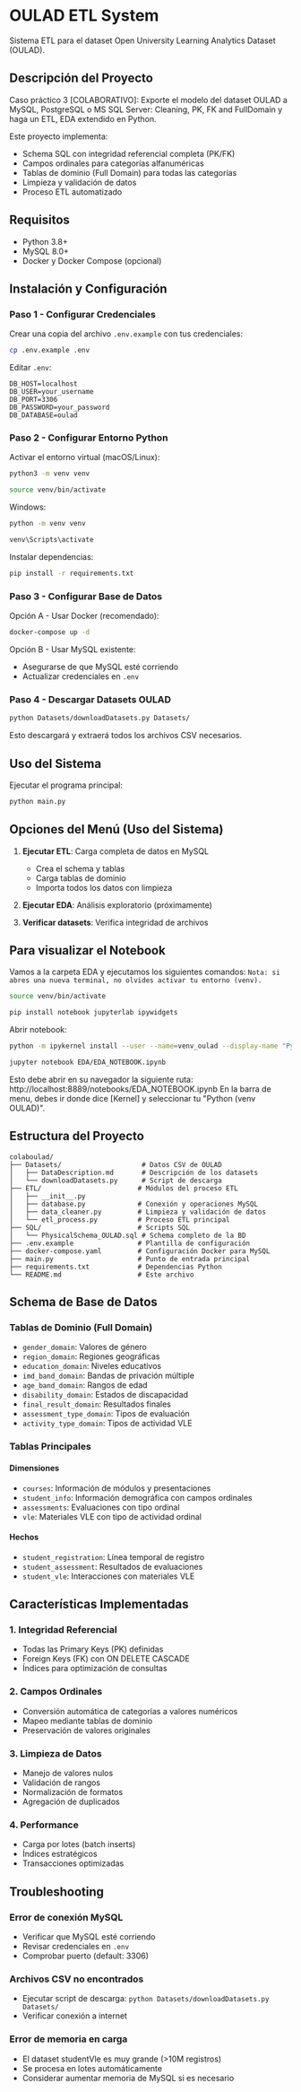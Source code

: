 # OULAD ETL System

Sistema ETL para el dataset Open University Learning Analytics Dataset (OULAD).

## Descripción del Proyecto

Caso práctico 3 [COLABORATIVO]: Exporte el modelo del dataset OULAD a MySQL, PostgreSQL o MS SQL Server: Cleaning, PK, FK and FullDomain y haga un ETL, EDA extendido en Python.

Este proyecto implementa:
- Schema SQL con integridad referencial completa (PK/FK)
- Campos ordinales para categorías alfanuméricas
- Tablas de dominio (Full Domain) para todas las categorías
- Limpieza y validación de datos
- Proceso ETL automatizado

## Requisitos

- Python 3.8+
- MySQL 8.0+
- Docker y Docker Compose (opcional)

## Instalación y Configuración

### Paso 1 - Configurar Credenciales

Crear una copia del archivo `.env.example` con tus credenciales:
```bash
cp .env.example .env
```

Editar `.env`:
```env
DB_HOST=localhost
DB_USER=your_username
DB_PORT=3306
DB_PASSWORD=your_password
DB_DATABASE=oulad
```

### Paso 2 - Configurar Entorno Python

Activar el entorno virtual (macOS/Linux):
```bash
python3 -m venv venv
```
```bash 
source venv/bin/activate
```

Windows:
```bash
python -m venv venv
```
```bash
venv\Scripts\activate
```


Instalar dependencias:
```bash
pip install -r requirements.txt
```

### Paso 3 - Configurar Base de Datos

Opción A - Usar Docker (recomendado):
```bash
docker-compose up -d
```

Opción B - Usar MySQL existente:
- Asegurarse de que MySQL esté corriendo
- Actualizar credenciales en `.env`

### Paso 4 - Descargar Datasets OULAD

```bash
python Datasets/downloadDatasets.py Datasets/
```

Esto descargará y extraerá todos los archivos CSV necesarios.

## Uso del Sistema

Ejecutar el programa principal:
```bash
python main.py
```

## Opciones del Menú (Uso del Sistema)

1. **Ejecutar ETL**: Carga completa de datos en MySQL
   - Crea el schema y tablas
   - Carga tablas de dominio
   - Importa todos los datos con limpieza
   
2. **Ejecutar EDA**: Análisis exploratorio (próximamente)

3. **Verificar datasets**: Verifica integridad de archivos

## Para visualizar el Notebook 

Vamos a la carpeta EDA y ejecutamos los siguientes comandos:
```Nota: si abres una nueva terminal, no olvides activar tu entorno (venv).```

```bash
source venv/bin/activate
```
```bash
pip install notebook jupyterlab ipywidgets
```

Abrir notebook:
```bash
python -m ipykernel install --user --name=venv_oulad --display-name "Python (venv OULAD)"
```
```bash
jupyter notebook EDA/EDA_NOTEBOOK.ipynb
```

Esto debe abrir en su navegador la siguiente ruta: http://localhost:8889/notebooks/EDA_NOTEBOOK.ipynb
En la barra de menu, debes ir donde dice [Kernel] y seleccionar tu  "Python (venv OULAD)".

## Estructura del Proyecto

```
colaboulad/
├── Datasets/                    # Datos CSV de OULAD
│   ├── DataDescription.md       # Descripción de los datasets
│   └── downloadDatasets.py      # Script de descarga
├── ETL/                        # Módulos del proceso ETL
│   ├── __init__.py
│   ├── database.py             # Conexión y operaciones MySQL
│   ├── data_cleaner.py         # Limpieza y validación de datos
│   └── etl_process.py          # Proceso ETL principal
├── SQL/                        # Scripts SQL
│   └── PhysicalSchema_OULAD.sql # Schema completo de la BD
├── .env.example                # Plantilla de configuración
├── docker-compose.yaml         # Configuración Docker para MySQL
├── main.py                     # Punto de entrada principal
├── requirements.txt            # Dependencias Python
└── README.md                   # Este archivo
```

## Schema de Base de Datos

### Tablas de Dominio (Full Domain)
- `gender_domain`: Valores de género
- `region_domain`: Regiones geográficas
- `education_domain`: Niveles educativos
- `imd_band_domain`: Bandas de privación múltiple
- `age_band_domain`: Rangos de edad
- `disability_domain`: Estados de discapacidad
- `final_result_domain`: Resultados finales
- `assessment_type_domain`: Tipos de evaluación
- `activity_type_domain`: Tipos de actividad VLE

### Tablas Principales

#### Dimensiones
- `courses`: Información de módulos y presentaciones
- `student_info`: Información demográfica con campos ordinales
- `assessments`: Evaluaciones con tipo ordinal
- `vle`: Materiales VLE con tipo de actividad ordinal

#### Hechos
- `student_registration`: Línea temporal de registro
- `student_assessment`: Resultados de evaluaciones
- `student_vle`: Interacciones con materiales VLE

## Características Implementadas

### 1. Integridad Referencial
- Todas las Primary Keys (PK) definidas
- Foreign Keys (FK) con ON DELETE CASCADE
- Índices para optimización de consultas

### 2. Campos Ordinales
- Conversión automática de categorías a valores numéricos
- Mapeo mediante tablas de dominio
- Preservación de valores originales

### 3. Limpieza de Datos
- Manejo de valores nulos
- Validación de rangos
- Normalización de formatos
- Agregación de duplicados

### 4. Performance
- Carga por lotes (batch inserts)
- Índices estratégicos
- Transacciones optimizadas

## Troubleshooting

### Error de conexión MySQL
- Verificar que MySQL esté corriendo
- Revisar credenciales en `.env`
- Comprobar puerto (default: 3306)

### Archivos CSV no encontrados
- Ejecutar script de descarga: `python Datasets/downloadDatasets.py Datasets/`
- Verificar conexión a internet

### Error de memoria en carga
- El dataset studentVle es muy grande (>10M registros)
- Se procesa en lotes automáticamente
- Considerar aumentar memoria de MySQL si es necesario

